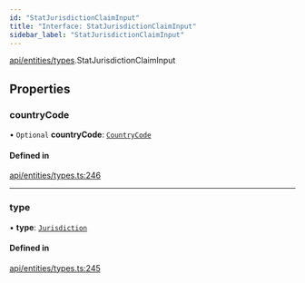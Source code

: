 ```yaml
---
id: "StatJurisdictionClaimInput"
title: "Interface: StatJurisdictionClaimInput"
sidebar_label: "StatJurisdictionClaimInput"
---
```


[api/entities/types](../../../../../modules/API/Entities/Types/Types.md).StatJurisdictionClaimInput

## Properties

### countryCode

• `Optional` **countryCode**: [`CountryCode`](../../../../../enums/Generated/Types/CountryCode/CountryCode.md)

#### Defined in

[api/entities/types.ts:246](https://github.com/PolymeshAssociation/polymesh-sdk/blob/fedc4714f/src/api/entities/types.ts#L246)

___

### type

• **type**: [`Jurisdiction`](../../../../../enums/API/Entities/Types/ClaimType/ClaimType.md#jurisdiction)

#### Defined in

[api/entities/types.ts:245](https://github.com/PolymeshAssociation/polymesh-sdk/blob/fedc4714f/src/api/entities/types.ts#L245)

